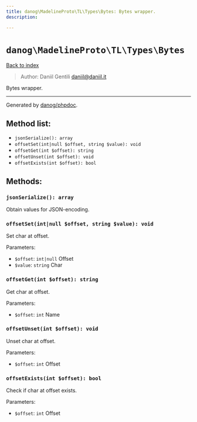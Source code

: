 ```yaml
---
title: danog\MadelineProto\TL\Types\Bytes: Bytes wrapper.
description: 

---
```

# `danog\MadelineProto\TL\Types\Bytes`
[Back to index](../../../../index.md)

> Author: Daniil Gentili <daniil@daniil.it>  
  

Bytes wrapper.  




---
Generated by [danog/phpdoc](https://phpdoc.daniil.it).  
## Method list:
* `jsonSerialize(): array`
* `offsetSet(int|null $offset, string $value): void`
* `offsetGet(int $offset): string`
* `offsetUnset(int $offset): void`
* `offsetExists(int $offset): bool`

## Methods:
### `jsonSerialize(): array`

Obtain values for JSON-encoding.



### `offsetSet(int|null $offset, string $value): void`

Set char at offset.


Parameters:
* `$offset`: `int|null` Offset  
* `$value`: `string` Char  



### `offsetGet(int $offset): string`

Get char at offset.


Parameters:
* `$offset`: `int` Name  



### `offsetUnset(int $offset): void`

Unset char at offset.


Parameters:
* `$offset`: `int` Offset  



### `offsetExists(int $offset): bool`

Check if char at offset exists.


Parameters:
* `$offset`: `int` Offset  



